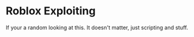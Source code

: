 # Roblox Exploiting

If your a random looking at this. It doesn't matter, just scripting and stuff.
